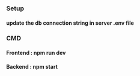 ### Setup
#### update the db connection string in server .env file
### CMD
#### Frontend : npm run dev
#### Backend : npm start